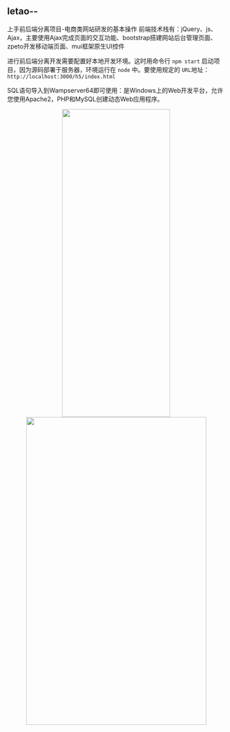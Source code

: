 ## letao--
上手前后端分离项目-电商类网站研发的基本操作
前端技术栈有：jQuery、js、Ajax，主要使用Ajax完成页面的交互功能、bootstrap搭建网站后台管理页面、zpeto开发移动端页面、mui框架原生UI控件

进行前后端分离开发需要配置好本地开发环境。这时用命令行 `npm start` 启动项目，因为源码部署于服务器，环境运行在 `node` 中。要使用规定的 `URL`地址：
`http://localhost:3000/h5/index.html` 

SQL语句导入到Wampserver64即可使用：是Windows上的Web开发平台，允许您使用Apache2，PHP和MySQL创建动态Web应用程序。
<center class="half">
    <img width="250" height="712" src="https://github.com/gnoLoaiX/letao--/blob/master/public/h5/images/index.png"/><img width="417" height="712" src="https://github.com/gnoLoaiX/letao--/blob/master/public/h5/images/cart%20-%20%E5%89%AF%E6%9C%AC.png"/>
</center>

